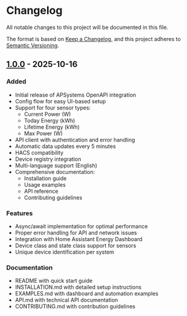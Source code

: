 # Changelog

All notable changes to this project will be documented in this file.

The format is based on [Keep a Changelog](https://keepachangelog.com/en/1.0.0/),
and this project adheres to [Semantic Versioning](https://semver.org/spec/v2.0.0.html).

## [1.0.0] - 2025-10-16

### Added
- Initial release of APSystems OpenAPI integration
- Config flow for easy UI-based setup
- Support for four sensor types:
  - Current Power (W)
  - Today Energy (kWh)
  - Lifetime Energy (kWh)
  - Max Power (W)
- API client with authentication and error handling
- Automatic data updates every 5 minutes
- HACS compatibility
- Device registry integration
- Multi-language support (English)
- Comprehensive documentation:
  - Installation guide
  - Usage examples
  - API reference
  - Contributing guidelines

### Features
- Async/await implementation for optimal performance
- Proper error handling for API and network issues
- Integration with Home Assistant Energy Dashboard
- Device class and state class support for sensors
- Unique device identification per system

### Documentation
- README with quick start guide
- INSTALLATION.md with detailed setup instructions
- EXAMPLES.md with dashboard and automation examples
- API.md with technical API documentation
- CONTRIBUTING.md with contribution guidelines

[1.0.0]: https://github.com/skamphuis/HomeAssistant.APSystems/releases/tag/v1.0.0
